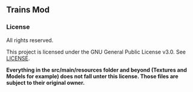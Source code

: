 ## Trains Mod

### License

All rights reserved.

This project is licensed under the GNU General Public License v3.0. See [LICENSE](LICENSE.txt).

**Everything in the src/main/resources folder and beyond (Textures and Models for example) does not fall unter this license. Those files are subject to their original owner.**

